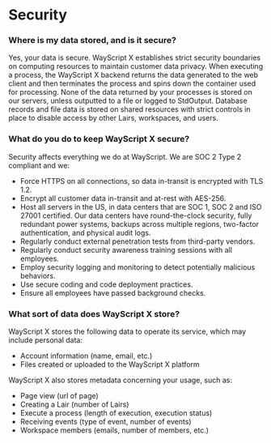 # Security

### **Where is my data stored, and is it secure?**

Yes, your data is secure. WayScript X establishes strict security boundaries on computing resources to maintain customer data privacy. When executing a process, the WayScript X backend returns the data generated to the web client and then terminates the process and spins down the container used for processing. None of the data returned by your processes is stored on our servers, unless outputted to a file or logged to StdOutput. Database records and file data is stored on shared resources with strict controls in place to disable access by other Lairs, workspaces, and users.

### **What do you do to keep WayScript X secure**?

Security affects everything we do at WayScript. We are SOC 2 Type 2 compliant and we:

* Force HTTPS on all connections, so data in-transit is encrypted with TLS 1.2.
* Encrypt all customer data in-transit and at-rest with AES-256.
* Host all servers in the US, in data centers that are SOC 1, SOC 2 and ISO 27001 certified. Our data centers have round-the-clock security, fully redundant power systems, backups across multiple regions, two-factor authentication, and physical audit logs.
* Regularly conduct external penetration tests from third-party vendors.
* Regularly conduct security awareness training sessions with all employees.
* Employ security logging and monitoring to detect potentially malicious behaviors.
* Use secure coding and code deployment practices.
* Ensure all employees have passed background checks.

### **What sort of data does WayScript X store?**

WayScript X stores the following data to operate its service, which may include personal data:

* Account information \(name, email, etc.\)
* Files created or uploaded to the WayScript X platform

WayScript X also stores metadata concerning your usage, such as:

* Page view \(url of page\)
* Creating a Lair \(number of Lairs\)
* Execute a process \(length of execution, execution status\)
* Receiving events \(type of event, number of events\)
* Workspace members \(emails, number of members, etc.\)

